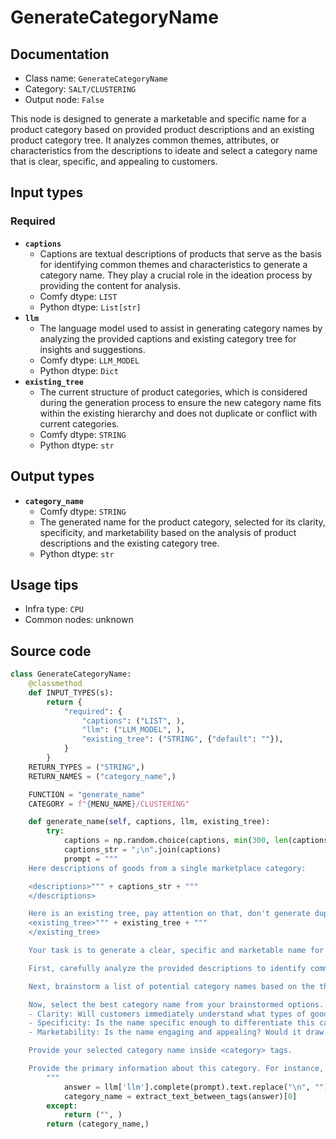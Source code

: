 # GenerateCategoryName
## Documentation
- Class name: `GenerateCategoryName`
- Category: `SALT/CLUSTERING`
- Output node: `False`

This node is designed to generate a marketable and specific name for a product category based on provided product descriptions and an existing product category tree. It analyzes common themes, attributes, or characteristics from the descriptions to ideate and select a category name that is clear, specific, and appealing to customers.
## Input types
### Required
- **`captions`**
    - Captions are textual descriptions of products that serve as the basis for identifying common themes and characteristics to generate a category name. They play a crucial role in the ideation process by providing the content for analysis.
    - Comfy dtype: `LIST`
    - Python dtype: `List[str]`
- **`llm`**
    - The language model used to assist in generating category names by analyzing the provided captions and existing category tree for insights and suggestions.
    - Comfy dtype: `LLM_MODEL`
    - Python dtype: `Dict`
- **`existing_tree`**
    - The current structure of product categories, which is considered during the generation process to ensure the new category name fits within the existing hierarchy and does not duplicate or conflict with current categories.
    - Comfy dtype: `STRING`
    - Python dtype: `str`
## Output types
- **`category_name`**
    - Comfy dtype: `STRING`
    - The generated name for the product category, selected for its clarity, specificity, and marketability based on the analysis of product descriptions and the existing category tree.
    - Python dtype: `str`
## Usage tips
- Infra type: `CPU`
- Common nodes: unknown


## Source code
```python
class GenerateCategoryName:
    @classmethod
    def INPUT_TYPES(s):
        return {
            "required": {
                "captions": ("LIST", ),
                "llm": ("LLM_MODEL", ),
                "existing_tree": ("STRING", {"default": ""}),
            }
        }
    RETURN_TYPES = ("STRING",)
    RETURN_NAMES = ("category_name",)

    FUNCTION = "generate_name"
    CATEGORY = f"{MENU_NAME}/CLUSTERING"

    def generate_name(self, captions, llm, existing_tree):
        try:
            captions = np.random.choice(captions, min(300, len(captions)))
            captions_str = ";\n".join(captions)    
            prompt = """
    Here descriptions of goods from a single marketplace category:

    <descriptions>""" + captions_str + """
    </descriptions>

    Here is an existing tree, pay attention on that, don't generate duplicates:
    <existing_tree>""" + existing_tree + """
    </existing_tree>

    Your task is to generate a clear, specific and marketable name for the category that these goods belong to. 

    First, carefully analyze the provided descriptions to identify common themes, attributes, or characteristics that could define the category. Look for patterns in the types of products, their uses, materials, or target audiences.

    Next, brainstorm a list of potential category names based on the themes and characteristics you identified. Write out your brainstormed names inside <brainstorm> tags. Focus on names that are descriptive, specific and engaging.

    Now, select the best category name from your brainstormed options. Consider factors like:
    - Clarity: Will customers immediately understand what types of goods are in this category? 
    - Specificity: Is the name specific enough to differentiate this category from others, without being so narrow that it excludes relevant goods?
    - Marketability: Is the name engaging and appealing? Would it draw customers to click on and browse this category?

    Provide your selected category name inside <category> tags.

    Provide the primary information about this category. For instance, if the category includes travel and fashion bags, simply state "Bags." If it consists of modern and minimalist tables, state "Tables." Emphasize the main object of this category!
        """
            answer = llm['llm'].complete(prompt).text.replace("\n", "")
            category_name = extract_text_between_tags(answer)[0]
        except:
            return ("", )
        return (category_name,)

```
